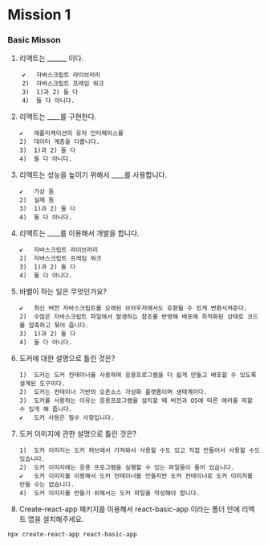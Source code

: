 # Mission 1

### Basic Misson

1. 리액트는 ______ 이다.
    
```
    ✔	자바스크립트 라이브러리
    2)	자바스크립트 프레임 워크
    3)	1)과 2) 둘 다 
    4)	둘 다 아니다.
```
    
2. 리액트는 ____를 구현한다.
    
    ```
    ✔	애플리케이션의 유저 인터페이스를 
    2)	데이터 계층을 다룹니다.
    3)	1)과 2) 둘 다 
    4)	둘 다 아니다.
    ```
    
3. 리액트는 성능을 높이기 위해서 ____를 사용합니다.
    
    ```
    ✔	가상 돔 
    2)	실제 돔
    3)	1)과 2) 둘 다 
    4)	둘 다 아니다.
    ```
    
4. 리액트는 ____를 이용해서 개발을 합니다.
    
    ```
    ✔	자바스크립트 라이브러리
    2)	자바스크립트 프레임 워크
    3)	1)과 2) 둘 다 
    4)	둘 다 아니다.
    ```
    
5. 바벨이 하는 일은 무엇인가요?
    
    ```
    ✔	최신 버전 자바스크립트를 오래된 브라우저에서도 호환될 수 있게 변환시켜준다.
    2)	수많은 자바스크립트 파일에서 발생하는 참조를 반영해 배포에 최적화된 상태로 코드를 압축하고 묶어 줍니다. 
    3)	1)과 2) 둘 다 
    4)	둘 다 아니다.
    ```
    
6. 도커에 대한 설명으로 틀린 것은?
    
    ```
    1)	도커는 도커 컨테이너를 사용하여 응용프로그램을 더 쉽게 만들고 배포할 수 있도록 설계된 도구이다.
    2)	도커는 컨테이너 기반의 오픈소스 가상화 플랫폼이며 생태계이다. 
    3)	도커를 사용하는 이유는 응용프로그램을 설치할 때 버전과 OS에 따른 에러를 피할 수 있게 해 줍니다.
    ✔	도커 사용은 필수 사항입니다.
    ```
    
7. 도커 이미지에 관한 설명으로 틀린 것은?
    
    ```
    1)	도커 이미지는 도커 허브에서 가져와서 사용할 수도 있고 직접 만들어서 사용할 수도 있습니다.
    2)	도커 이미지에는 응용 프로그램을 실행할 수 있는 파일들이 들어 있습니다. 
    ✔	도커 이미지를 이용해서 도커 컨테이너를 만들지만 도커 컨테이너로 도커 이미지를 만들 수는 없습니다.
    4)	도커 이미지를 만들기 위해서는 도커 파일을 작성해야 합니다.
    ```
    
8. Create-react-app 패키지를 이용해서 react-basic-app 이라는 폴더 안에 리액트 앱을 설치해주세요.
  ```
  npx create-react-app react-basic-app
  ```
  
